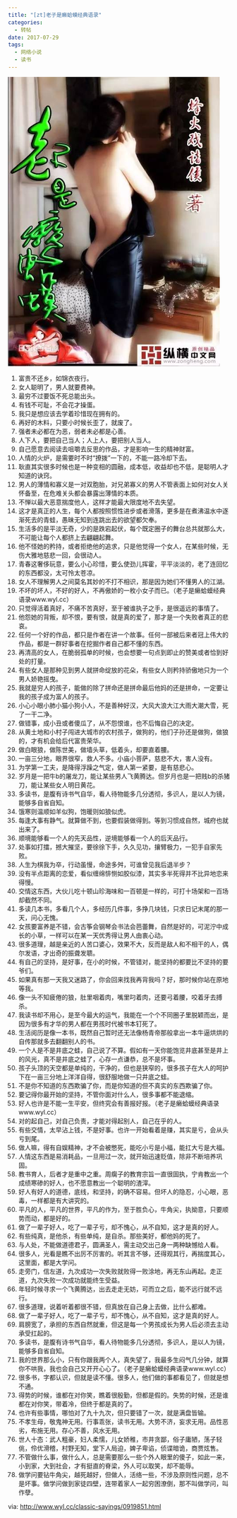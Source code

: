 ```yaml
---
title: "[zt]老子是癞蛤蟆经典语录"
categories:
  - 转帖
date: 2017-07-29
tags:
  - 网络小说
  - 读书
---
```


![图示](/assets/201709/faf2b2119313b07ed09529ad0cd7912397dd8c6e.jpg)


1. 富贵不还乡，如锦衣夜行。
2. 女人聪明了，男人就要费神。
3. 最穷不过要饭不死总能出头。
4. 有钱不可耻，不会花才操蛋。
5. 我只是想应该去学着珍惜现在拥有的。
6. 再好的木料，只要小时候长歪了，就废了。
7. 强者未必都在为恶，弱者未必都是心善。
8. 人下人，要把自己当人；人上人，要把别人当人。
9. 自己愿意去阅读去咀嚼去反思的作品，才是影响一生的精神财富。
10. 人情的火炉，是需要时不时“撩拨”一下的，不能一路冷却下去。
11. 耿直其实很多时候也是一种变相的圆融，成本低，收益却也不低，是聪明人才知道的诀窍。
12. 男人的薄情和寡义是一对双胞胎，对兄弟寡义的男人不管表面上如何对女人关怀备至，在危难关头都会暴露出薄情的本质。
13. 不惮以最大恶意揣度他人，这样才能最大限度地不去失望。
14. 这才是真正的人生，每个人都按照惯性进步或者滑落，更多是在煮沸温水中逐渐死去的青蛙，愚昧无知到连跳出去的欲望都欠奉。
15. 生活多的是平淡无奇，少的是跌宕起伏，每个既定圈子的舞台总共就那么大，不可能让每个人都挤上去翩翩起舞。
16. 他不怪她的矜持，或者拒绝他的追求，只是他觉得一个女人，在某些时候，无伤大雅地慈悲一回，会很动人。
17. 青春这奢侈玩意，要么小心珍惜，要么使劲儿挥霍，平平淡淡的，老了连回忆的东西都没，太可怜太苍凉。
18. 女人不理解男人之间莫名其妙的不打不相识，那是因为她们不懂男人的江湖。
19. 不坏的坏人，不好的好人，不再傲娇的一枚小女子而已。（老子是癞蛤蟆经典语录www.wyl.cc）
20. 只觉得活着真好，不痛不苦真好，至于被谁执子之手，是很遥远的事情了。
21. 他怨她的背叛，却不恨，要有恨，就是真的爱了，那才是一个失败者真正的悲哀。
22. 任何一个好的作品，都只是作者在讲一个故事。任何一部被后来者冠上伟大的作品，都是一群好事者在挖掘作者自己都不懂的东西。
23. 再清高的女人，在脆弱孤单的时候，也会想要一句点到即止的赞美或者恰到好处的打量。
24. 有些女人是那种见到男人就拼命绽放的花朵，有些女人则矜持骄傲地只为一个男人娇艳摇曳。
25. 我就是穷人的孩子，能做的除了拼命还是拼命最后他妈的还是拼命，一定要让我的孩子成为富人的孩子。
26. 小心小眼小肺小猫小狗小人，不是善种好汉，大风大浪大江大雨大潮大雪，死了一干二净。
27. 做错事，成小丑或者傻瓜了，从不怨恨谁，也不后悔自己的决定。
28. 从黄土地和小村子闯进大城市的农村孩子，做狗的，他们子孙还是做狗，做狼的，才有机会给后代富贵荣华。
29. 做白眼狼，做陈世美，做墙头草，低着头，却要直着腰。
30. 一亩三分地，眼界很窄，救人不多。小庙小菩萨，慈悲不大，害人没有。
31. 为学第一工夫，是降得浮躁之气定，做人第一紧要，是有慈悲心。
32. 岁月是一把牛b的屠龙刀，能让某些男人飞黄腾达。但岁月也是一把贱b的杀猪刀，能让某些女人明日黄花。
33. 多读书，是腹有诗书气自华，看人待物能多几分透彻，多识人，是以人为镜，能够多自省自知。
34. 饿寒则温顺如羊似狗，饱暖则如狼似虎。
35. 每逢大事有静气。就算做不到，也要假装做得到。等到习惯成自然，城府也就出来了。
36. 顺境能够看一个人的先天品性，逆境能够看一个人的后天品行。
37. 处事如打擂，撼大摧坚，要徐徐下手，久久见功，攘臂极力，一犯手自家先败。
38. 人生为棋我为卒，行动虽慢，命途多舛，可谁曾见我后退半步？
39. 没有半点距离的恋爱，看似缠绵悱恻如胶似漆，其实多半死得并不比异地恋来得慢。
40. 交情这东西，大伙儿吃十顿山珍海味和一百顿是一样的，可打十场架和一百场却截然不同。
41. 多读几本书，多看几个人，多经历几件事，多挣几块钱，只求日记末尾的那一天，问心无愧。
42. 女孩要富养是不错，会古筝会钢琴会书法会芭蕾舞，自然是好的，可泥泞中成长的小草，一样可以在某一天优秀得让男人由衷心动。
43. 很多道理，越是亲近的人苦口婆心，效果不大，反而是敌人和不相干的人，偶尔发语，才出奇的振聋发聩。
44. 有自己的坚持，是好事，在小的时候，不管错对，能坚持的都要比不坚持的要爷们。
45. 如果真有那一天我又迷路了，你会回来找我再背我吗？好，那时候你站在原地等我。
46. 像一头不知疲倦的狼，肚里咽着肉，嘴里叼着肉，还要弓着腰，咬着牙去搏杀。
47. 我读书却不用心，是至今最大的运气，我能在一个个不同圈子里脱颖而出，是因为很多有才华的男人都在男孩时代被书本钉死了。
48. 生活阅历是像一本书，既然自己暂时还无法像杨青帝那般拿出一本牛逼烘烘的自传那就多去翻翻别人的书。
49. 一个人是不是井底之蛙，自己说了不算。假如有一天你能饱览井底甚至是井上的风光，真不是井底之蛙了，心存一点谦恭，总不是坏事。
50. 孩子头顶的天空都是单纯的，干净的，但也是狭窄的，很多孩子在大人的呵护下在一亩三分地上洋洋自得，很舒服地做一只井底之蛙。
51. 不是你不知道的东西欺骗了你，而是你知道的但不真实的东西欺骗了你。
52. 要记得你最开始的坚持，不管你面对什么人，很多事都不能退缩。
53. 好人也许是不能一生平安，但终究会有善报好报。（老子是癞蛤蟆经典语录www.wyl.cc）
54. 对的起自己，对自己负责，才能对得起别人，自己在乎的人。
55. 有些交情，太早沾上钱，不是好事。也许一开始看着是赚，其实是亏，会从头亏到尾。
56. 做人嘛，得有自娱精神，才不会被憋死，能吃小亏是小福，能扛大亏是大福。
57. 人情这东西是易消耗品，一旦用过一次，就开始迅速贬值，除非不断培养巩固。
58. 教书育人，后者才是重中之重。周瘸子的教育宗旨一直很固执，宁肯教出一个成绩寒碜的好人，也不愿意教出一个聪明的渣滓。
59. 好人有好人的道德，底线，和坚持，的确不容易。但坏人的隐忍，小心眼，恶毒，一样都是有大讲究的。
60. 平凡的人，平凡的世界，平凡的作为，至于胜负心，牛角尖，执拗意，只要顺势而动，都是好的。
61. 做了一辈子好人，吃了一辈子亏，却不愧心，从不自知，这才是真的好人。
62. 有些纯真，是他杀，有些单纯，是自杀。那些美好，都他妈的死了。
63. 与人处，不能做道德君子，圆满圣人，需主动交出己身一两种缺憾给人看。
64. 很多人，光看是瞧不出厉不厉害的。听其言不够，还得观其行，再揣度其心，这里面，都是大学问。
65. 走旁门，信左道，九次成功一次失败就败得一败涂地，再无东山再起。走正道，九次失败一次成功就能终生受益。
66. 年轻时候寻求一个飞黄腾达，出去走走无妨，可而立之后，能不远行就不远行。
67. 很多道理，说着听着都很不错，但真放在自己身上去做，比什么都难。
68. 做了一辈子好人，吃了一辈子亏，却不愧心，从不自知，这才是真的好人。
69. 肩膀宽了，承担的东西自然就重，但这是每一个男孩成长为男人后必须去主动承受扛起的。
70. 多读书，是腹有诗书气自华，看人待物能多几分透彻，多识人，是以人为镜，能够多自省自知。
71. 我的世界那么小，只有你跟我两个人，真失望了，我最多生闷气几分钟，就算你不哄我，我也会自己又开开心心了。（老子是癞蛤蟆经典语录www.wyl.cc）
72. 很多书，字都认识，但就是读不懂。很多人，他们做的事都看见了，但就是想不通。
73. 得势的时候，谁都在对你笑，瞧着很殷勤，但都是假的。失势的时候，还是谁都在对你笑，带着冷，但终于都是真的了。
74. 也许有些事情，哪怕对了九十九次，但只要错了一次，就是满盘皆输。
75. 不孝生母，敬鬼神无用。行事乖张，读书无用。大势不济，妄求无用。品性恶劣，布施无用。存心不善，风水无用。
76. 世人十态：武人粗豪，妇人柔懦，儿女娇稚，市井贪鄙，俗子庸陋，荡子轻佻，伶优滑稽，村野无知，堂下人局迫，婢子卑谄，侦谍暗诡，商贾炫售。
77. 不管做什么事，做什么人，总是需要那么一些个外人眼里的傻子，如此一来，小到家，大到社会，才有挺直的脊梁，外人可以取笑，却不能辱。
78. 做学问要钻牛角尖，越死越好，但做人，活络一些，不涉及原则性问题，总不是坏事。做学问做到家徒四壁，连带着家人一起穷困潦倒，那不叫做学问，叫作孽。

via: http://www.wyl.cc/classic-sayings/0919851.html
